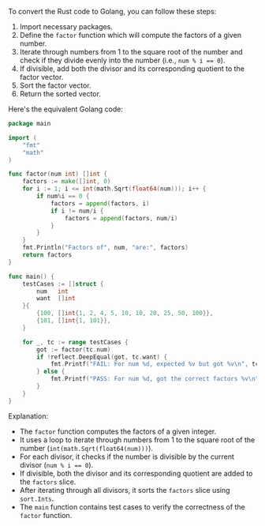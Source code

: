 To convert the Rust code to Golang, you can follow these steps:

1. Import necessary packages.
2. Define the `factor` function which will compute the factors of a given number.
3. Iterate through numbers from 1 to the square root of the number and check if they divide evenly into the number (i.e., `num % i == 0`).
4. If divisible, add both the divisor and its corresponding quotient to the factor vector.
5. Sort the factor vector.
6. Return the sorted vector.

Here's the equivalent Golang code:

```go
package main

import (
	"fmt"
	"math"
)

func factor(num int) []int {
	factors := make([]int, 0)
	for i := 1; i <= int(math.Sqrt(float64(num))); i++ {
		if num%i == 0 {
			factors = append(factors, i)
			if i != num/i {
				factors = append(factors, num/i)
			}
		}
	}
	fmt.Println("Factors of", num, "are:", factors)
	return factors
}

func main() {
	testCases := []struct {
		num   int
		want  []int
	}{
		{100, []int{1, 2, 4, 5, 10, 10, 20, 25, 50, 100}},
		{101, []int{1, 101}},
	}

	for _, tc := range testCases {
		got := factor(tc.num)
		if !reflect.DeepEqual(got, tc.want) {
			fmt.Printf("FAIL: For num %d, expected %v but got %v\n", tc.num, tc.want, got)
		} else {
			fmt.Printf("PASS: For num %d, got the correct factors %v\n", tc.num, got)
		}
	}
}
```

Explanation:
- The `factor` function computes the factors of a given integer.
- It uses a loop to iterate through numbers from 1 to the square root of the number (`int(math.Sqrt(float64(num)))`).
- For each divisor, it checks if the number is divisible by the current divisor (`num % i == 0`).
- If divisible, both the divisor and its corresponding quotient are added to the `factors` slice.
- After iterating through all divisors, it sorts the `factors` slice using `sort.Ints`.
- The `main` function contains test cases to verify the correctness of the `factor` function.
